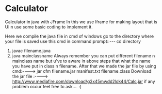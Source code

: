 # Calculator
Calculator in java with JFrame
In this we use Iframe for making layout that is UI
n use some basic  coding to implement it.

Here we compile the java file in cmd of windows 
go to the directory where your file is saved use this cmd in command prompt::--- cd directory
1) javac filename.java
2) java mainclassname
Always remember you can put different filename n mainclass name but u've to aware in above steps that what the name you have put in class n filename.
After that we made the jar file by using cmd:----> jar cfm filename.jar manifest.txt filename.class
Download the jar file :----> http://www.mediafire.com/download/g3x45mwdd2ldk44/Calc.jar
if any problem occur feel free to ask.... :)
